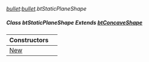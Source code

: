 _[bullet](../../modules/bullet/bullet-module.md):[bullet](../../modules/bullet/bullet-module.md).btStaticPlaneShape_
##### Class btStaticPlaneShape Extends [btConcaveShape](../../modules/bullet/bullet-btconcaveshape.md)

| Constructors | |
|:---|:---|
| [New](bullet-btstaticplaneshape-new.md) |  |

